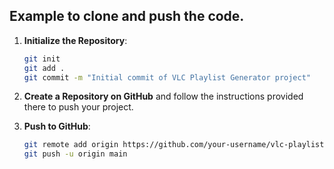 ## Example to clone and push the code.

1. **Initialize the Repository**:
   ```bash
   git init
   git add .
   git commit -m "Initial commit of VLC Playlist Generator project"
   ```

2. **Create a Repository on GitHub** and follow the instructions provided there to push your project.

3. **Push to GitHub**:
   ```bash
   git remote add origin https://github.com/your-username/vlc-playlist-generator.git
   git push -u origin main
   ```
